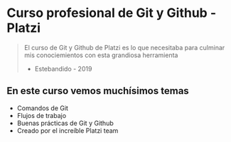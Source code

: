 # Curso profesional de Git y Github - Platzi
> El curso de Git y Github de Platzi es lo que necesitaba para culminar mis conociemientos con esta grandiosa herramienta
>- Estebandido - 2019

## En este curso vemos muchísimos temas
* Comandos de Git
* Flujos de trabajo
* Buenas prácticas de Git y Github
* Creado por el increíble Platzi team